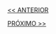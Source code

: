 [<< ANTERIOR](https://github.com/pvreboucas/integracao-continua-ci/blob/aula-01/aulas/README.md)



[PRÓXIMO >>](https://github.com/pvreboucas/integracao-continua-ci/blob/aula-03/aulas/README.md)
